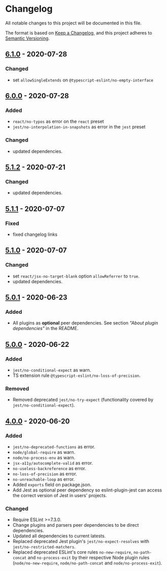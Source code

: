 # Changelog

All notable changes to this project will be documented in this file.

The format is based on [Keep a Changelog](https://keepachangelog.com/en/1.0.0/),
and this project adheres to [Semantic Versioning](https://semver.org/spec/v2.0.0.html).

## [6.1.0] - 2020-07-28

### Changed

- set `allowSingleExtends` on `@typescript-eslint/no-empty-interface`

## [6.0.0] - 2020-07-28

### Added

- `react/no-typos` as error on the `react` preset
- `jest/no-interpolation-in-snapshots` as error in the `jest` preset

### Changed

- updated dependencies.

## [5.1.2] - 2020-07-21

### Changed

- updated dependencies.

## [5.1.1] - 2020-07-07

### Fixed

- fixed changelog links

## [5.1.0] - 2020-07-07

### Changed

- set `react/jsx-no-target-blank` option `allowReferrer` to `true`.
- updated dependencies.

## [5.0.1] - 2020-06-23

### Added

- All plugins as **optional** peer dependencies. See section _"About plugin dependencies"_
  in the README.

## [5.0.0] - 2020-06-22

### Added

- `jest/no-conditional-expect` as warn.
- TS extension rule `@typescript-eslint/no-loss-of-precision`.

### Removed

- Removed deprecated `jest/no-try-expect` (functionality covered by `jest/no-conditional-expect`).

## [4.0.0] - 2020-06-20

### Added

- `jest/no-deprecated-functions` as error.
- `node/global-require` as warn.
- `node/no-process-env` as warn.
- `jsx-a11y/autocomplete-valid` as error.
- `no-useless-backreference` as error.
- `no-loss-of-precision` as error.
- `no-unreachable-loop` as error.
- Added `exports` field on package.json.
- Add Jest as optional peer dependency so eslint-plugin-jest can access the
  correct version of Jest in users' projects.

### Changed

- Require ESLint >=7.3.0.
- Change plugins and parsers peer dependencies to be direct dependencies.
- Updated all dependencies to current latests.
- Replaced deprecated Jest plugin's `jest/no-expect-resolves` with `jest/no-restricted-matchers`.
- Replaced deprecated ESLint's core rules `no-new-require`, `no-path-concat`
  and `no-process-exit` by their respective Node plugin rules (`node/no-new-require`,
  `node/no-path-concat` and `node/no-process-exit`).

[unreleased]: https://github.com/gcangussu/eslint-config/compare/v6.1.0...HEAD
[6.1.0]: https://github.com/gcangussu/eslint-config/compare/v6.0.0...v6.1.0
[6.0.0]: https://github.com/gcangussu/eslint-config/compare/v5.1.2...v6.0.0
[5.1.2]: https://github.com/gcangussu/eslint-config/compare/v5.1.1...v5.1.2
[5.1.1]: https://github.com/gcangussu/eslint-config/compare/v5.1.0...v5.1.1
[5.1.0]: https://github.com/gcangussu/eslint-config/compare/v5.0.1...v5.1.0
[5.0.1]: https://github.com/gcangussu/eslint-config/compare/v5.0.0...v5.0.1
[5.0.0]: https://github.com/gcangussu/eslint-config/compare/v4.0.0...v5.0.0
[4.0.0]: https://github.com/gcangussu/eslint-config/compare/v3.0.1...v4.0.0
